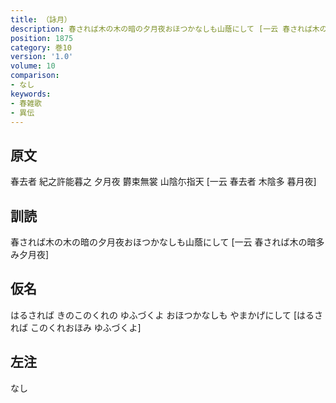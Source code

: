 ```yaml
---
title: （詠月）
description: 春されば木の木の暗の夕月夜おほつかなしも山蔭にして [一云 春されば木の暗多み夕月夜]
position: 1875
category: 巻10
version: '1.0'
volume: 10
comparison:
- なし
keywords:
- 春雑歌
- 異伝
---
```


## 原文

春去者 紀之許能暮之 夕月夜 欝束無裳 山陰尓指天 [一云 春去者 木陰多 暮月夜]

## 訓読

春されば木の木の暗の夕月夜おほつかなしも山蔭にして [一云 春されば木の暗多み夕月夜]

## 仮名

はるされば きのこのくれの ゆふづくよ おほつかなしも やまかげにして [はるされば このくれおほみ ゆふづくよ]

## 左注

なし
